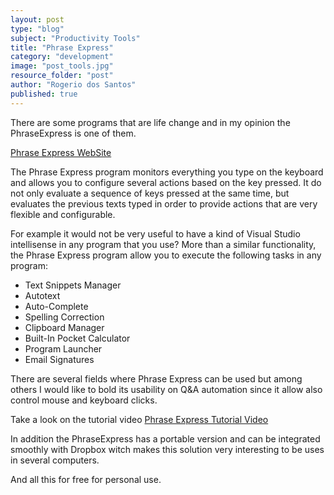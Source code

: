 ```yaml
---
layout: post
type: "blog"
subject: "Productivity Tools"
title: "Phrase Express"
category: "development"
image: "post_tools.jpg"
resource_folder: "post"
author: "Rogerio dos Santos"
published: true
---
```


There are some programs that are life change and in my opinion the PhraseExpress is one of them.

[Phrase Express WebSite](http://www.phraseexpress.com/ "Phrase Express WebSite")

The Phrase Express program monitors everything you type on the keyboard and allows you to configure several actions based on the key pressed. It do not only evaluate a sequence of keys pressed at the same time, but evaluates the previous texts typed in order to provide actions that are very flexible and configurable.

For example it would not be very useful to have a kind of Visual Studio intellisense in any program that you use? More than a similar functionality, the Phrase Express program allow you to execute the following tasks in any program:

 - Text Snippets Manager
 - Autotext
 - Auto-Complete
 - Spelling Correction
 - Clipboard Manager
 - Built-In Pocket Calculator
 - Program Launcher
 - Email Signatures

There are several fields where Phrase Express can be used but among others I would like to bold its usability on Q&A automation since it allow also control mouse and keyboard clicks.

Take a look on the tutorial video [Phrase Express Tutorial Video](http://www.phraseexpress.com/video/pex_create_en.htm "Phase Express Tutorial Video")

In addition the PhraseExpress has a portable version and can be integrated smoothly with Dropbox witch makes this solution very interesting to be uses in several computers.

And all this for free for personal use.


